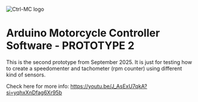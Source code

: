 ![Ctrl-MC logo](https://hestad.no/img/ctrl-mc/Ctrl-MC-LogoText-White_Blue-BG_ver1.png)

# Arduino Motorcycle Controller Software - PROTOTYPE 2

This is the second prototype from September 2025. It is just for testing how to create a speedomenter and tachometer (rpm counter) using different kind of sensors.

Check here for more info: https://youtu.be/J_AsExU7qkA?si=yqhxXnDfag6Xr95b
